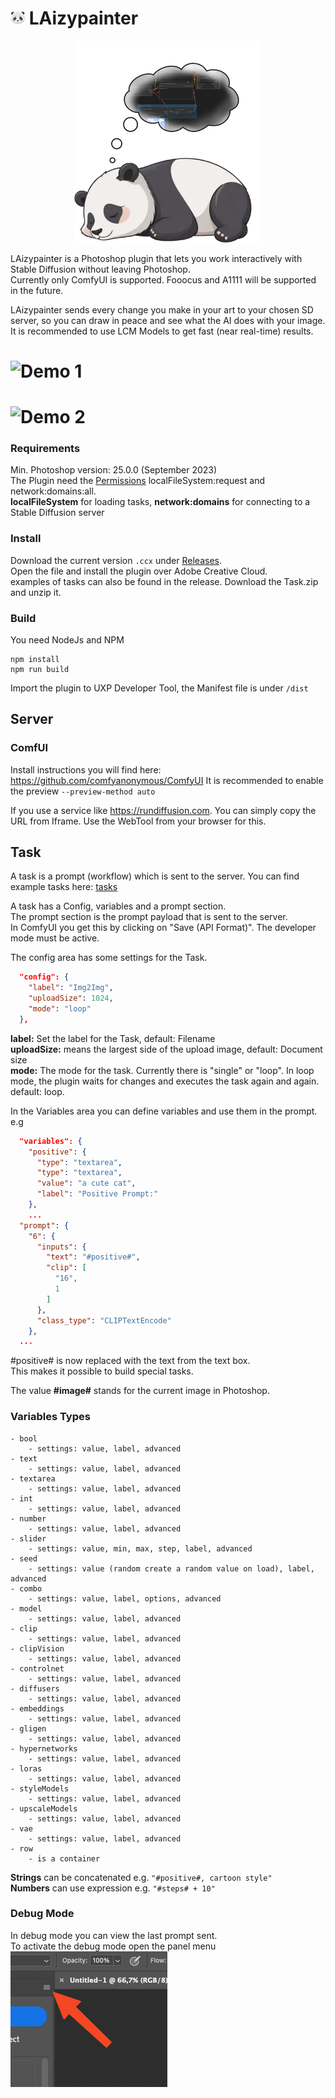 # ![Logo](./plugin/icons/dark@1x.png) LAizypainter

<p align="center">
  <img src="./assets/logo_big.png" width="300"/>
</p>

LAizypainter is a Photoshop plugin that lets you work interactively with Stable Diffusion without leaving Photoshop. \
Currently only ComfyUI is supported. Fooocus and A1111 will be supported in the future.

LAizypainter sends every change you make in your art to your chosen SD server, so you can draw in peace and see what the AI does with your image. \
It is recommended to use LCM Models to get fast (near real-time) results.

# ![Demo 1](./assets/demo_1.gif)
# ![Demo 2](./assets/demo_2.gif)

### Requirements
Min. Photoshop version: 25.0.0 (September 2023)\
The Plugin need the [Permissions](https://developer.adobe.com/photoshop/uxp/2022/guides/uxp_guide/uxp-misc/manifest-v5) localFileSystem:request and network:domains:all. \
**localFileSystem** for loading tasks, **network:domains** for connecting to a Stable Diffusion server

### Install
Download the current version `.ccx` under [Releases](https://github.com/DimaChaichan/LAizypainter/releases). \
Open the file and install the plugin over Adobe Creative Cloud. \
examples of tasks can also be found in the release. Download the Task.zip and unzip it.

### Build

You need NodeJs and NPM

```
npm install
npm run build
```

Import the plugin to UXP Developer Tool, the Manifest file is under `/dist`

## Server

### ComfUI

Install instructions you will find here: https://github.com/comfyanonymous/ComfyUI
It is recommended to enable the preview `--preview-method auto`

If you use a service like https://rundiffusion.com. You can simply copy the URL from Iframe. Use the WebTool from your
browser for this.

## Task

A task is a prompt (workflow) which is sent to the server. You can find example tasks here: [tasks](plugin%2Ftasks)

A task has a Config, variables and a prompt section. \
The prompt section is the prompt payload that is sent to the server. \
In ComfyUI you get this by clicking on "Save (API Format)". The developer mode must be active.

The config area has some settings for the Task.

``` Json
  "config": {
    "label": "Img2Img",
    "uploadSize": 1024,
    "mode": "loop"
  },
```
**label:** Set the label for the Task, default: Filename \
**uploadSize:** means the largest side of the upload image, default: Document size\
**mode:** The mode for the task. Currently there is "single" or "loop". In loop mode, the plugin waits for changes and
executes the task again and again. default: loop.

In the Variables area you can define variables and use them in the prompt. e.g

``` Json
  "variables": {
    "positive": {
      "type": "textarea",
      "type": "textarea",
      "value": "a cute cat",
      "label": "Positive Prompt:"
    },
    ...
  "prompt": {
    "6": {
      "inputs": {
        "text": "#positive#",
        "clip": [
          "16",
          1
        ]
      },
      "class_type": "CLIPTextEncode"
    },
  ...
```

#positive# is now replaced with the text from the text box. \
This makes it possible to build special tasks.

The value **#image#** stands for the current image in Photoshop.

### Variables Types
```
- bool
    - settings: value, label, advanced
- text
    - settings: value, label, advanced
- textarea
    - settings: value, label, advanced
- int
    - settings: value, label, advanced
- number
    - settings: value, label, advanced
- slider
    - settings: value, min, max, step, label, advanced
- seed
    - settings: value (random create a random value on load), label, advanced
- combo
    - settings: value, label, options, advanced
- model
    - settings: value, label, advanced
- clip
    - settings: value, label, advanced
- clipVision
    - settings: value, label, advanced
- controlnet
    - settings: value, label, advanced
- diffusers
    - settings: value, label, advanced
- embeddings
    - settings: value, label, advanced
- gligen
    - settings: value, label, advanced
- hypernetworks
    - settings: value, label, advanced
- loras
    - settings: value, label, advanced
- styleModels
    - settings: value, label, advanced
- upscaleModels
    - settings: value, label, advanced
- vae
    - settings: value, label, advanced
- row
    - is a container
```
**Strings** can be concatenated e.g. `"#positive#, cartoon style"`\
**Numbers** can use expression e.g. `"#steps# + 10"`

### Debug Mode

In debug mode you can view the last prompt sent. \
To activate the debug mode open the panel menu \
![debugmode.png](assets%2Fdebugmode.png)
